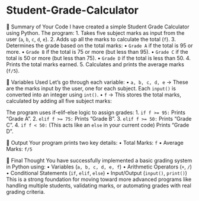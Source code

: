 # Student-Grade-Calculator

🔎 Summary of Your Code
I have created a simple Student Grade Calculator using Python.
The program:
	1.	Takes five subject marks as input from the user (`a`, `b`, `c`, `d`, `e`).
	2.	Adds up all the marks to calculate the total (`f`).
	3.	Determines the grade based on the total marks:
	•	`Grade A` if the total is 95 or more.
	•	`Grade B` if the total is 75 or more (but less than 95).
	•	`Grade C` if the total is 50 or more (but less than 75).
	•	`Grade D` if the total is less than 50.
	4.	Prints the total marks earned.
	5.	Calculates and prints the average marks (`f/5`).

📌 Variables Used
Let’s go through each variable:
	•	`a, b, c, d, e` → These are the marks input by the user, one for each subject. Each `input()` is converted into an integer using `int()`.
	•	`f` → This stores the total marks, calculated by adding all five subject marks:


The program uses if-elif-else logic to assign grades:
	1.	`if f >= 95:` Prints “Grade A”.
	2.	`elif f >= 75:` Prints “Grade B”.
	3.	`elif f >= 50:` Prints “Grade C”.
	4.	`if f < 50:` (This acts like an `else` in your current code) Prints “Grade D”.

📌 Output
Your program prints two key details:
	•	Total Marks: `f`
	•	Average Marks: `f/5`

🎯 Final Thought
You have successfully implemented a basic grading system in Python using:
	•	Variables (`a, b, c, d, e, f`)
	•	Arithmetic Operators (`+`, `/`)
	•	Conditional Statements (`if`, `elif`, `else`)
	•	Input/Output (`input()`, `print()`)
This is a strong foundation for moving toward more advanced programs like handling multiple students, validating marks, or automating grades with real grading criteria.
